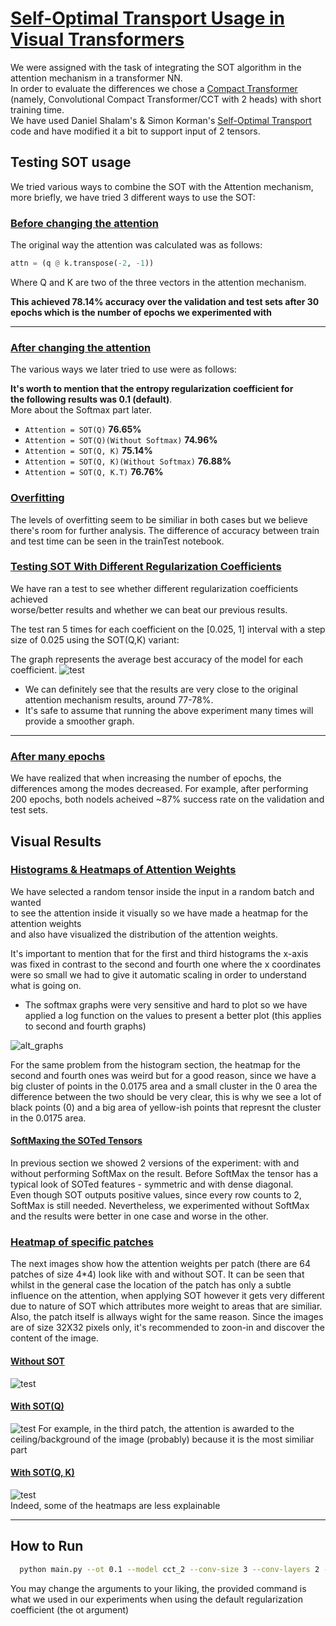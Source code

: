 # <u>Self-Optimal Transport Usage in Visual Transformers</u>
We were assigned with the task of integrating the SOT algorithm in the attention mechanism in a transformer NN.  
In order to evaluate the differences we chose a [Compact Transformer](https://account.jetbrains.com/github/oauth/intellij/authorize?code_challenge=3y%2Bj7z1INw%2FWRw6ILR6YFi1QXCV5R7GcsQ1JLTD2Ygk%3D&callback_url=http%3A%2F%2F127.0.0.1%3A63342%2Fapi%2Fgithub%2Foauth%2Fauthorization_code) (namely, Convolutional Compact Transformer/CCT with 2 heads) with short training time.   
We have used Daniel Shalam's & Simon Korman's [Self-Optimal Transport](https://github.com/DanielShalam/SOT) code and have modified it a bit to support input of 2 tensors.

## Testing SOT usage
We tried various ways to combine the SOT with the Attention mechanism,  
more briefly, we have tried 3 different ways to use the SOT:


### <u>Before changing the attention</u>
The original way the attention was calculated was as follows:

```python
attn = (q @ k.transpose(-2, -1))
```

Where Q and K are two of the three vectors in the attention mechanism.

<b>This achieved 78.14% accuracy over the validation and test sets after 30 epochs which is the number of epochs we experimented with</b>

***
### <u>After changing the attention</u>
The various ways we later tried to use were as follows:

<b>It's worth to mention that the entropy regularization coefficient for  
the following results was 0.1 (default)</b>.  
More about the Softmax part later.

* `Attention = SOT(Q)`
<b>76.65%</b>
* `Attention = SOT(Q)(Without Softmax)`
<b>74.96%</b>
* `Attention = SOT(Q, K)`
<b>75.14%</b>
* `Attention = SOT(Q, K)(Without Softmax)`
<b>76.88%</b>
* `Attention = SOT(Q, K.T)`
<b>76.76%</b>

### <u>Overfitting</u>
The levels of overfitting seem to be similiar in both cases but we believe there's room for further analysis.
The difference of accuracy between train and test time can be seen in the trainTest notebook.

### <u>Testing SOT With Different Regularization Coefficients</u>
We have ran a test to see whether different regularization coefficients achieved  
worse/better results and whether we can beat our previous results.

The test ran 5 times for each coefficient on the [0.025, 1] interval with a step size of 0.025 using the SOT(Q,K) variant:

The graph represents the average best accuracy of the model for each coefficient.
![test](experiments_images/coefficient_test.png)
* We can definitely see that the results are very close to the original attention mechanism results, around 77-78%.  
* It's safe to assume that running the above experiment many times will provide a smoother graph.
***

### <u>After many epochs</u>
We have realized that when increasing the number of epochs, the differences among the modes decreased.
For example, after performing 200 epochs, both nodels acheived ~87% success rate on the validation and test sets.

## Visual Results

### <u> Histograms & Heatmaps of Attention Weights </u>

We have selected a random tensor inside the input in a random batch and wanted  
to see the attention inside it visually so we have made a heatmap for the attention weights  
and also have visualized the distribution of the attention weights.

It's important to mention that for the first and third histograms the x-axis was fixed in contrast to the second and fourth one
where the x coordinates were so small we had to give it automatic scaling in order to understand what is going on.

- The softmax graphs were very sensitive and hard to plot so we have applied a log function on the values to present a better plot (this applies to second and fourth graphs)

![alt_graphs](experiments_images/graphs.png)

For the same problem from the histogram section, the heatmap for the second and fourth ones was weird but for
a good reason, since we have a big cluster of points in the 0.0175 area and a small cluster in the 0 area 
the difference between the two should be very clear, this is why we see a lot of black points (0) and a big area of
yellow-ish points that represnt the cluster in the 0.0175 area.

#### <u> SoftMaxing the SOTed Tensors </u>
In previous section we showed 2 versions of the experiment: with and without performing SoftMax on the result.
Before SoftMax the tensor has a typical look of SOTed features - symmetric and with dense diagonal.    
Even though SOT outputs positive values, since every row counts to 2, SoftMax is still needed. Nevertheless, we experimented without SoftMax and the results were
better in one case and worse in the other.

### <u> Heatmap of specific patches </u>

The next images show how the attention weights per patch (there are 64 patches of size 4*4) look like with and without SOT.
It can be seen that whilst in the general case the location of the patch has only a subtle influence on the attention, when applying SOT however it gets very different due to nature of SOT which attributes more weight to areas that are similiar. Also, the patch itself is allways wight for the same reason.
Since the images are of size 32X32 pixels only, it's recommended to zoon-in and discover the content of the image.

#### <u> Without SOT </u>
![test](experiments_images/withoutSOT.png)

#### <u> With SOT(Q) </u>
![test](experiments_images/withSOT(Q).png)
For example, in the third patch, the attention is awarded to the ceiling/background of the image (probably) because it is the most similiar part

#### <u> With SOT(Q, K) </u>
![test](experiments_images/withSOT(Q,K).png)  
Indeed, some of the heatmaps are less explainable


***

## How to Run

```bash
  python main.py --ot 0.1 --model cct_2 --conv-size 3 --conv-layers 2 --print-freq -1 --epochs 30 --workers 1 cifar10/
```

You may change the arguments to your liking, the provided command is what we used in our experiments when using the default regularization coefficient
(the ot argument)




